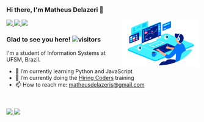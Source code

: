 ### Hi there, I'm Matheus Delazeri 👋

<a href="https://www.linkedin.com/in/matheus-delazeri-296702139/">
<img height="25em" src="https://img.shields.io/badge/LinkedIn-0077B5?style=for-the-badge&logo=linkedin&logoColor=white" />
</a>
<a href="https://www.instagram.com/matheus.delazeri/">
<img height="25em" src="https://img.shields.io/badge/Instagram-E4405F?style=for-the-badge&logo=instagram&logoColor=white" />
</a>
<a href="https://stackoverflow.com/users/14709132/matheus-delazeri?tab=profile">
<img height="25em" src="https://img.shields.io/badge/Stack_Overflow-FE7A16?style=for-the-badge&logo=stack-overflow&logoColor=white" />
</a>
<img src="./img/pc.png" width="40%" align="right">

### Glad to see you here!  ![visitors](https://visitor-badge.glitch.me/badge?page_id=${matheus-delazeri}.${380019460})

I'm a student of Information Systems at UFSM, Brazil.

- 🌱 I’m currently learning Python and JavaScript 
- :rocket: I’m currently doing the [Hiring Coders](https://www.hiringcoders.com.br/) training
- 📫 How to reach me: matheusdelazeris@gmail.com
<br><br><br>
<a href="https://github.com/anuraghazra/github-readme-stats">
    <img height="165em" src="https://github-readme-stats.vercel.app/api?username=matheus-delazeri&show_icons=true&hide_border=true&count_private=true" />
</a>
<a href="https://github.com/anuraghazra/convoychat">
    <img height="165em" src="https://github-readme-stats.vercel.app/api/top-langs/?username=matheus-delazeri&hide=tex&layout=compact&hide_border=true" />
</a>

